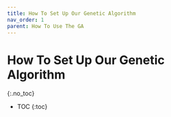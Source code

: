 ```yaml
---
title: How To Set Up Our Genetic Algorithm
nav_order: 1
parent: How To Use The GA
---
```


# How To Set Up Our Genetic Algorithm
{:.no_toc}

* TOC
{:toc}

